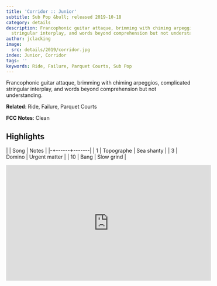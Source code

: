 ```yaml
---
title: 'Corridor :: Junior'
subtitle: Sub Pop &bull; released 2019-10-18
category: details
description: Francophonic guitar attaque, brimming with chiming arpeggios, complicated
  stringular interplay, and words beyond comprehension but not understanding.
author: jclacking
image:
  src: details/2019/corridor.jpg
index: Junior, Corridor
tags: ''
keywords: Ride, Failure, Parquet Courts, Sub Pop
---
```

Francophonic guitar attaque, brimming with chiming arpeggios, complicated stringular interplay, and words beyond comprehension but not understanding.<!--more-->

**Related**: Ride, Failure, Parquet Courts

**FCC Notes**: Clean

## Highlights

| | Song | Notes |
|-+------+-------|
| 1 | Topographe | Sea shanty |
| 3 | Domino | Urgent matter |
| 10 | Bang | Slow grind |

<div class="tlo-detail-video"><iframe width="560" height="315" src="https://www.youtube.com/embed/ARlYyefSZgo" frameborder="0" allow="autoplay; encrypted-media" allowfullscreen></iframe></div>

